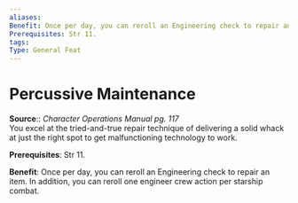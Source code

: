```yaml
---
aliases: 
Benefit: Once per day, you can reroll an Engineering check to repair an item. In addition, you can reroll one engineer crew action per starship combat.
Prerequisites: Str 11.
tags: 
Type: General Feat
---
```


# Percussive Maintenance

**Source**:: _Character Operations Manual pg. 117_  
You excel at the tried-and-true repair technique of delivering a solid whack at just the right spot to get malfunctioning technology to work.

**Prerequisites**: Str 11.

**Benefit**: Once per day, you can reroll an Engineering check to repair an item. In addition, you can reroll one engineer crew action per starship combat.
